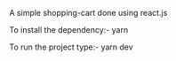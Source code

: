 A simple shopping-cart done using react.js

To install the dependency:-
    yarn

To run the project type:-
    yarn dev
